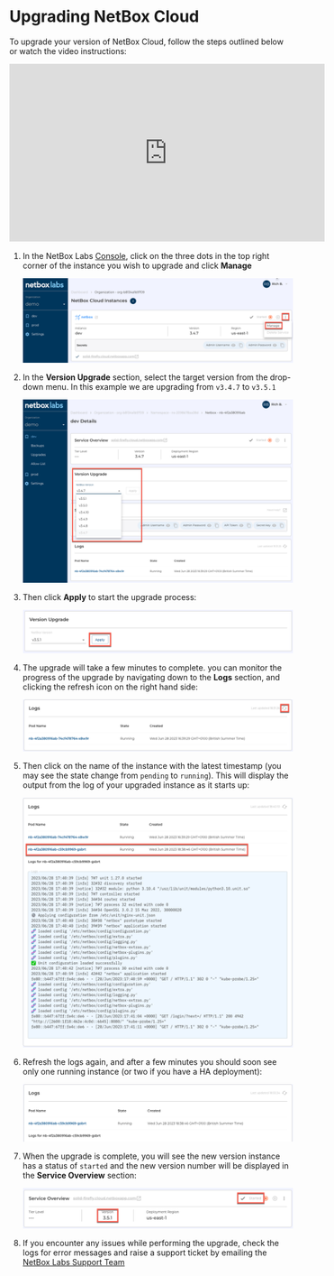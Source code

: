 # Upgrading NetBox Cloud

To upgrade your version of NetBox Cloud, follow the steps outlined below or watch the video instructions: 

<iframe width="560" height="315" src="https://www.youtube.com/embed/9CyJSRCuGXY?si=2bm6fzbT6VI6kxLz" title="YouTube video player" frameborder="0" allow="accelerometer; autoplay; clipboard-write; encrypted-media; gyroscope; picture-in-picture; web-share" allowfullscreen></iframe>

1. In the NetBox Labs [Console](https://console.netboxlabs.com/dashboard/), click on the three dots in the top right corner of the instance you wish to upgrade and click **Manage**

    ![manage instance](..//images/console/manage_instance.png)

2. In the **Version Upgrade** section, select the target version from the drop-down menu. In this example we are upgrading from `v3.4.7` to `v3.5.1`

    ![select target version](../images/console/version_upgrade.png)

3. Then click **Apply** to start the upgrade process: 

    ![apply upgrade](../images/console/apply_version_upgrade.png)

4. The upgrade will take a few minutes to complete. you can monitor the progress of the upgrade by navigating down to the **Logs** section, and clicking the refresh icon on the right hand side:

    ![refresh logs](../images/console/refesh_logs.png)

5. Then click on the name of the instance with the latest timestamp (you may see the state change from `pending` to `running`). This will display the output from the log of your upgraded instance as it starts up:

    ![view log file](../images/console/view_logs.png)

5. Refresh the logs again, and after a few minutes you should soon see only one running instance (or two if you have a HA deployment):

    ![refresh logs](../images/console/view_logs_2.png)

6. When the upgrade is complete, you will see the new version instance has a status of `started` and the new version number will be displayed in the **Service Overview** section: 

    ![complete upgrade](../images/console/complete_upgrade.png)

7. If you encounter any issues while performing the upgrade, check the logs for error messages and raise a support ticket by emailing the [NetBox Labs Support Team](mailto:support@netboxlabs.com)
